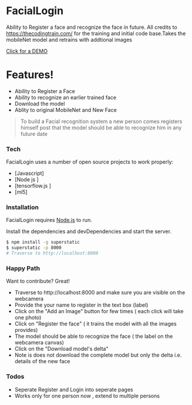 # FacialLogin
Ability to Register a face and recognize the face in future. All credits to https://thecodingtrain.com/ for the training and initial code base.Takes the mobileNet model and retrains with addtional images 

[Click for a DEMO](https://shivkanthbuddha.github.io/FacialLogin/)

# Features!

  - Ability to Register a Face
  - Ability to  recognize an earlier trained face
  - Download the model 
  - Ablity to original MobileNet and New Face 

> To build a  Facial recognition system 
> a new person comes registers himself
> post that the model should be able to 
> recognize him in any future date

### Tech

FacialLogin uses a number of open source projects to work properly:

* [Javascript] 
* [Node js ] 
* [tensorflow.js ] 
* [ml5] 

### Installation

FacialLogin requires [Node.js](https://nodejs.org/)  to run.

Install the dependencies and devDependencies and start the server.

```sh
$ npm install -g superstatic
$ superstatic -p 8000
# Traverse to http://localhost:8000
```
### Happy Path

Want to contribute? Great!
- Traverse to http://localhost:8000 and make sure you are visible on the webcamera
- Provide the your name to register in the text box (label)
- Click on the "Add an Image" button for few times ( each click will take one photo)
- Click on "Register the face" ( it trains the model with all the images provides)
- The model should be able to recognize the face ( the label on the webcamera canvas)
- Click on the "Download model's delta" 
- Note is does not download the complete model but only the delta i.e. details of the new face 
 

### Todos

 - Seperate Register and Login into seperate pages 
 - Works only for one person now , extend to multiple persons


